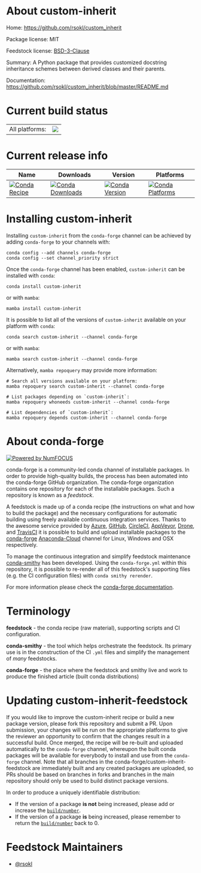 About custom-inherit
====================

Home: https://github.com/rsokl/custom_inherit

Package license: MIT

Feedstock license: [BSD-3-Clause](https://github.com/conda-forge/custom-inherit-feedstock/blob/main/LICENSE.txt)

Summary: A Python package that provides customized docstring inheritance schemes between derived classes and their parents.

Documentation: https://github.com/rsokl/custom_inherit/blob/master/README.md

Current build status
====================


<table><tr><td>All platforms:</td>
    <td>
      <a href="https://dev.azure.com/conda-forge/feedstock-builds/_build/latest?definitionId=8145&branchName=main">
        <img src="https://dev.azure.com/conda-forge/feedstock-builds/_apis/build/status/custom-inherit-feedstock?branchName=main">
      </a>
    </td>
  </tr>
</table>

Current release info
====================

| Name | Downloads | Version | Platforms |
| --- | --- | --- | --- |
| [![Conda Recipe](https://img.shields.io/badge/recipe-custom--inherit-green.svg)](https://anaconda.org/conda-forge/custom-inherit) | [![Conda Downloads](https://img.shields.io/conda/dn/conda-forge/custom-inherit.svg)](https://anaconda.org/conda-forge/custom-inherit) | [![Conda Version](https://img.shields.io/conda/vn/conda-forge/custom-inherit.svg)](https://anaconda.org/conda-forge/custom-inherit) | [![Conda Platforms](https://img.shields.io/conda/pn/conda-forge/custom-inherit.svg)](https://anaconda.org/conda-forge/custom-inherit) |

Installing custom-inherit
=========================

Installing `custom-inherit` from the `conda-forge` channel can be achieved by adding `conda-forge` to your channels with:

```
conda config --add channels conda-forge
conda config --set channel_priority strict
```

Once the `conda-forge` channel has been enabled, `custom-inherit` can be installed with `conda`:

```
conda install custom-inherit
```

or with `mamba`:

```
mamba install custom-inherit
```

It is possible to list all of the versions of `custom-inherit` available on your platform with `conda`:

```
conda search custom-inherit --channel conda-forge
```

or with `mamba`:

```
mamba search custom-inherit --channel conda-forge
```

Alternatively, `mamba repoquery` may provide more information:

```
# Search all versions available on your platform:
mamba repoquery search custom-inherit --channel conda-forge

# List packages depending on `custom-inherit`:
mamba repoquery whoneeds custom-inherit --channel conda-forge

# List dependencies of `custom-inherit`:
mamba repoquery depends custom-inherit --channel conda-forge
```


About conda-forge
=================

[![Powered by
NumFOCUS](https://img.shields.io/badge/powered%20by-NumFOCUS-orange.svg?style=flat&colorA=E1523D&colorB=007D8A)](https://numfocus.org)

conda-forge is a community-led conda channel of installable packages.
In order to provide high-quality builds, the process has been automated into the
conda-forge GitHub organization. The conda-forge organization contains one repository
for each of the installable packages. Such a repository is known as a *feedstock*.

A feedstock is made up of a conda recipe (the instructions on what and how to build
the package) and the necessary configurations for automatic building using freely
available continuous integration services. Thanks to the awesome service provided by
[Azure](https://azure.microsoft.com/en-us/services/devops/), [GitHub](https://github.com/),
[CircleCI](https://circleci.com/), [AppVeyor](https://www.appveyor.com/),
[Drone](https://cloud.drone.io/welcome), and [TravisCI](https://travis-ci.com/)
it is possible to build and upload installable packages to the
[conda-forge](https://anaconda.org/conda-forge) [Anaconda-Cloud](https://anaconda.org/)
channel for Linux, Windows and OSX respectively.

To manage the continuous integration and simplify feedstock maintenance
[conda-smithy](https://github.com/conda-forge/conda-smithy) has been developed.
Using the ``conda-forge.yml`` within this repository, it is possible to re-render all of
this feedstock's supporting files (e.g. the CI configuration files) with ``conda smithy rerender``.

For more information please check the [conda-forge documentation](https://conda-forge.org/docs/).

Terminology
===========

**feedstock** - the conda recipe (raw material), supporting scripts and CI configuration.

**conda-smithy** - the tool which helps orchestrate the feedstock.
                   Its primary use is in the construction of the CI ``.yml`` files
                   and simplify the management of *many* feedstocks.

**conda-forge** - the place where the feedstock and smithy live and work to
                  produce the finished article (built conda distributions)


Updating custom-inherit-feedstock
=================================

If you would like to improve the custom-inherit recipe or build a new
package version, please fork this repository and submit a PR. Upon submission,
your changes will be run on the appropriate platforms to give the reviewer an
opportunity to confirm that the changes result in a successful build. Once
merged, the recipe will be re-built and uploaded automatically to the
`conda-forge` channel, whereupon the built conda packages will be available for
everybody to install and use from the `conda-forge` channel.
Note that all branches in the conda-forge/custom-inherit-feedstock are
immediately built and any created packages are uploaded, so PRs should be based
on branches in forks and branches in the main repository should only be used to
build distinct package versions.

In order to produce a uniquely identifiable distribution:
 * If the version of a package **is not** being increased, please add or increase
   the [``build/number``](https://docs.conda.io/projects/conda-build/en/latest/resources/define-metadata.html#build-number-and-string).
 * If the version of a package **is** being increased, please remember to return
   the [``build/number``](https://docs.conda.io/projects/conda-build/en/latest/resources/define-metadata.html#build-number-and-string)
   back to 0.

Feedstock Maintainers
=====================

* [@rsokl](https://github.com/rsokl/)

